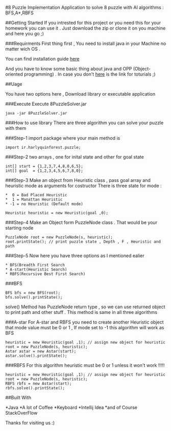 #8 Puzzle Implementation
Application to solve 8 puzzle with AI algorithms : BFS,A*,RBFS

##Getting Started
If you intrested for this project or you need this for your homework you can use it . 
Just download the zip or clone it on you machine and here you go ;)

###Requirments
First thing first , You need to install java in your Machine no matter wich OS .

You can find installation guide [here](https://lmgtfy.com/?q=how+to+install+java+)

And you have to know some basic thing about java and OPP (Object-oriented programming) . In case you don't [here](https://lmgtfy.com/?q=java+tutorial) is the link for toturials ;)


##Uage

You have two options here , Download library or executable application 

###Execute
Execute 8PuzzleSolver.jar 
```
java -jar 8PuzzleSolver.jar
```

###How to use library
There are three algorithm you can solve your puzzle with them 

###Step-1
import package where your main method is
```
import ir.harlyquinforest.puzzle;
```
###Step-2
two arrays , one for inital state and other for goal state
```
int[] start = {1,2,3,7,4,8,0,6,5};
int[] goal  = {1,2,3,4,5,6,7,8,0};
```

###Step-3
Make an object from Heuristic class , pass goal array and heuristic mode as arguments for costructor
There is three state for mode :

	*  0 = Bad Placed Heuristic
	*  1 = Manattan Heuristic
	* -1 = no Heuristic (Default mode)

```
Heuristic heuristic = new Heuristic(goal ,0);
```

###Step-4
Make an Object form PuzzleNode class . That would be your starting node
```
PuzzleNode root = new PuzzleNode(s, heuristic);
root.printState(); // print puzzle state , Depth , F , Heuristic and path
```

###Step-5
Now here you have three options as I mentioned ealier

	* BFS(Breadth First Search
	* A-start(Heuristic Search)
	* RBFS(Recursive Best First Search)

###BFS
```
BFS bfs = new BFS(root);
bfs.solve().printState();
```
solve() Method has PuzzleNode return type , so we can use returned object to print path and other stuff . This method is same in all three algorithms

###A-star
For A-star and RBFS you need to create another Heuristic object that mode value must be 0 or 1 , If mode set to -1 this algorithm will work as BFS
```
heuristic = new Heuristic(goal ,1); // assign new object for heuristic 
root = new PuzzleNode(s, heuristic);
Astar astar = new Astar(start);
astar.solve().printState();
```

###RBFS
For this algorithm heuristic must be 0 or 1 unless it won't work !!!!!
```
heuristic = new Heuristic(goal ,1); // assign new object for heuristic 
root = new PuzzleNode(s, heuristic);
RBFS rbfs = new Astar(start);
rbfs.solve().printState();
```

##Built With

*Java
*A lot of Coffee
*Keyboard
*Intellij Idea
*and of Course StackOverFlow

Thanks for visiting us :)

